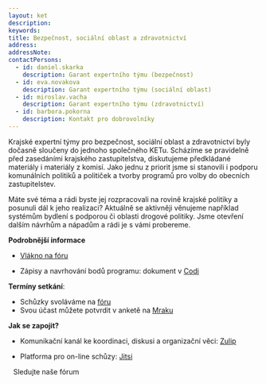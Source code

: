 ```yaml
---
layout: ket
description:
keywords:
title: Bezpečnost, sociální oblast a zdravotnictví
address:
addressNote:
contactPersons:
  - id: daniel.skarka
    description: Garant expertního týmu (bezpečnost)
  - id: eva.novakova
    description: Garant expertního týmu (sociální oblast)
  - id: miroslav.vacha
    description: Garant expertního týmu (zdravotnictví)
  - id: barbora.pokorna
    description: Kontakt pro dobrovolníky
---
```


Krajské expertní týmy pro bezpečnost, sociální oblast a zdravotnictví byly dočasně sloučeny do jednoho společného KETu. Scházíme se pravidelně před zasedáními krajského zastupitelstva, diskutujeme předkládané materiály i materiály z komisí. Jako jednu z priorit jsme si stanovili i podporu komunálních politiků a političek a tvorby programů pro volby do obecních zastupitelstev. 

Máte své téma a rádi byste jej rozpracovali na rovině krajské politiky a posunuli dál k jeho realizaci? Aktuálně se aktivněji věnujeme například systémům bydlení s podporou či oblasti drogové politiky. Jsme otevření dalším návrhům a nápadům a rádi je s vámi probereme. 

**Podrobnější informace**

* [Vlákno na fóru](https://forum.pirati.cz/viewforum.php?f=1328)

* Zápisy a navrhování bodů programu: dokument v [Codi](https://codimd.pirati.cz/KET_SocZdravVys) 

**Termíny setkání**: 
* Schůzky svoláváme na [fóru](https://forum.pirati.cz/viewtopic.php?f=1328&t=49472)
* Svou účast můžete potvrdit v anketě na [Mraku](https://mrak.pirati.cz/apps/polls/s/EGvulZla4PyBtQpq)

**Jak se zapojit?**
* Komunikační kanál ke koordinaci, diskusi a organizační věci: [Zulip](https://zulip.pirati.cz/#narrow/stream/563-KET-Vyso.C4.8Dina.20-.20bezpe.C4.8Dnostn.C3.AD.2C.20soci.C3.A1ln.C3.AD.2C.20zdravotn.C3.AD)

* Platforma pro on-line schůzy: [Jitsi](https://jitsi.pirati.cz/SocZdravVys)


<a href="https://forum.pirati.cz/viewforum.php?f=1328" class="super-button bg-black text-white container-padding--zero lg:container-padding--auto lg:w-full" style="text-decoration: none; margin: 10px;">
  <span class="super-button__body">Sledujte naše fórum</span>
  <i class="super-button__icon ico--bubbles"></i>
</a>

